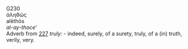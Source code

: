 G230  
ἀληθῶς  
alēthōs  
*al-ay-thoce‘*  
Adverb from [227](g0227) *truly:* - indeed, surely, of a surety, truly,
of a (in) truth, verily, very.  
